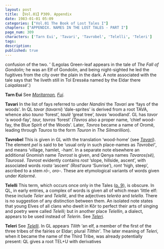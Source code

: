 ```yaml
---
layout: post
title: 【Vol.01】P309. Appendix
date: 1983-01-01 05:09
categories: ["Vol.01 The Book of Lost Tales I"]
chapters: ["APPENDIX. NAMES IN THE LOST TALES - PART I"]
page_num: 309
characters: ['Tarn Eui', 'Tavari', 'Tavrobel', 'Telelli', 'Teleri']
tags: 
description: 
published: true
---
```


<p style="text-indent: 0;">
confusion of the two. ’ (Legolas Green-leaf appears in the tale of <I>The Fall of Gondolin;</I> he was an Elf of Gondolin, and being night-sighted he led the fugitives from the city over the plain in the dark. A note associated with the tale says that ‘he liveth still in Tol Eressëa named by the Eldar there <I>Laiqalassë’.</I>)
</p>

<B>Tarn Eui</B>   See <I>[Moritarnon]({{site.baseurl}}/characters#Moritarnon), [Fui]({{site.baseurl}}/characters#Fui)</I>.

<B>Tavari</B>   In the list of fays referred to under <I>Nandini</I> the <I>Tavari</I> are ‘fays of the woods'. In QL <I>tavar (tavarni</I>) ‘dale-sprites' is derived from a root TAVA, whence also <I>tauno</I> ‘forest’, <I>taulë</I> ‘great tree’, <I>tavas</I> ‘woodland’. GL has <I>tavor</I> ‘a wood-fay’, <I>taur, tavros</I> ‘forest’ <I>(Tavros</I> also a proper name, ‘chief wood-fay, the Blue Spirit of the Woods'. Later, <I>Tavros</I> became a name of Oromë, leading through <I>Tauros</I> to the form <I>Tauron</I> in <I>The Silmarillion</I>).

<B>Tavrobel</B>   This is given in GL with the translation ‘wood-home’ (see <I>[Tavari]({{site.baseurl}}/characters#Tavari)</I>). The element <I>pel</I> is said to be ‘usual only in such place-names as <I>Tavrobel’</I>, and means ‘village, hamlet, -ham’. In a separate note elsewhere an additional Gnomish name <I>Tavrost</I> is given, and Qenya names <I>Tavaros(së), Taurossë. Tavrost</I> evidently contains <I>rost</I> ‘slope, hillside, ascent’, with associated words <I>rosta</I> ‘ascent’ <I>(Rost‘aura</I> ‘Sunrise’), <I>ront</I> ‘high, steep’, ascribed to a stem <I>rō-, oro-</I>. These are etymological variants of words given under <I>Kalormë</I>.

<B>Telelli</B>   This term, which occurs once only in the Tales ([p. 9]({{site.baseurl}}/vol01-p9)), is obscure. In QL, in early entries, a complex of words is given all of which mean ‘little elf: these include <I>Teler</I> and <I>Telellë</I>, and the adjectives <I>telerëa</I> and <I>telella</I>. There is no suggestion of any distinction between them. An isolated note states that young Elves of all clans who dwelt in Kôr to perfect their arts of singing and poetry were called <I>Telelli;</I> but in another place <I>Telellin</I>, a dialect, appears to be used instead of <I>Telerin</I>. See <I>[Teleri]({{site.baseurl}}/characters#Teleri)</I>.

<B>Teleri</B>   See <I>[Telelli]({{site.baseurl}}/characters#Telelli)</I>. In GL appears <I>Tilith</I> ‘an elf, a member of the first of the three tribes of the fairies or Eldar; plural <I>Tilthin’</I>. The later meaning of <I>Teleri</I>, when it became the name of the Third Tribe, was already potentially present: QL gives a root TEL+U with derivatives

